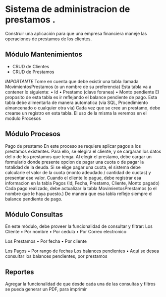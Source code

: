 # Sistema de administracion de prestamos .
Construir una aplicación para que una empresa financiera maneje las operaciones de
prestamos de los clientes.

## Módulo Mantenimientos
- CRUD de Clientes
- CRUD de Prestamos

*IMPORTANTE* 
Tome en cuenta que debe existir una tabla llamada MovimientosPrestamos (o un nombre de su preferencia) Esta tabla va a contener lo siguiente:
• Id
• Prestamo (clave foranea)
• Monto pendiente
El proposito de esta tabla es ir reflejando el balance pendiente de pago. Esta tabla debe alimentarla de manera automatica (via SQL, Procedimiento almancenado o cualquier
otra via) Cada vez que se cree un prestamo, debe crearse un registro en esta tabla. El uso de la misma la veremos en el modulo Procesos

## Módulo Procesos
Pago de prestamo
En este proceso se requiere aplicar pagos a los prestamos existentes. Para ello, se elegira el cliente, y se cargaran los datos del o de los prestamos que tenga. Al elegir el prestamo, debe cargar un formulario donde presente opcion de pagar una cuota o de pagar la totalidad de la deuda.
Si se elige pagar una cuota, el sistema debe calcularle el valor de la cuota (monto
adeudado / cantidad de cuotas) y presentar ese valor. Cuando el cliente lo pague, debe registrar esa informacion en la tabla Pagos (Id, Fecha, Prestamo, Cliente, Monto
pagado) Cada pago realizado, debe actualizar la tabla MovimientosPrestamos (o el nombre que le haya puesto.) De manera que esa tabla refleje siempre el balance pendiente de pago.

## Módulo Consultas
En este módulo, debe proveer la funcionalidad de consultar y filtrar:
Los Cliente
• Por nombre
• Por cedula
• Por Correo electronico

Los Prestamos
• Por fecha
• Por cliente

Los Pagos
• Por rango de fechas
Los balances pendientes
• Aqui se desea consultar los balances pendientes, por prestamos

## Reportes
Agregar la funcionalidad de que desde cada una de las consultas y filtros se pueda
generar un PDF, para imprimir
